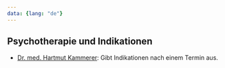 ```yaml
---
data: {lang: "de"}
---
```

## Psychotherapie und Indikationen
- [Dr. med. Hartmut Kammerer](http://dres-kammerer.de): Gibt Indikationen nach einem Termin aus.
